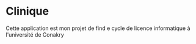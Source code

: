 # Clinique
Cette application est mon projet de find e cycle de licence informatique à l'université de Conakry
